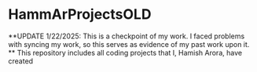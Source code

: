 # HammArProjectsOLD
**UPDATE 1/22/2025: This is a checkpoint of my work. I faced problems with syncing my work, so this serves as evidence of my past work upon it. **
This repository includes all coding projects that I, Hamish Arora, have created
